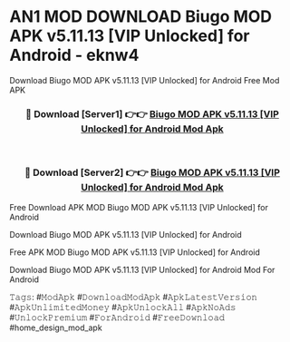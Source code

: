 # AN1 MOD DOWNLOAD Biugo MOD APK v5.11.13 [VIP Unlocked] for Android - eknw4
Download Biugo MOD APK v5.11.13 [VIP Unlocked] for Android Free Mod APK

<div align="center">
<h3>🔴 Download [Server1] 👉👉 <a href="https://apk-comot.site?title=Biugo_MOD_APK_v5.11.13_[VIP_Unlocked]_for_Android">Biugo MOD APK v5.11.13 [VIP Unlocked] for Android Mod Apk</a></h3><br>

<h3>🔴 Download [Server2] 👉👉 <a href="https://apk-comot.site?title=Biugo_MOD_APK_v5.11.13_[VIP_Unlocked]_for_Android">Biugo MOD APK v5.11.13 [VIP Unlocked] for Android Mod Apk</a></h3>
</div>


Free Download APK MOD Biugo MOD APK v5.11.13 [VIP Unlocked] for Android

Download Biugo MOD APK v5.11.13 [VIP Unlocked] for Android 

Free APK MOD Biugo MOD APK v5.11.13 [VIP Unlocked] for Android 

Download Biugo MOD APK v5.11.13 [VIP Unlocked] for Android Mod For Android

𝚃𝚊𝚐𝚜: #𝙼𝚘𝚍𝙰𝚙𝚔 #𝙳𝚘𝚠𝚗𝚕𝚘𝚊𝚍𝙼𝚘𝚍𝙰𝚙𝚔 #𝙰𝚙𝚔𝙻𝚊𝚝𝚎𝚜𝚝𝚅𝚎𝚛𝚜𝚒𝚘𝚗 #𝙰𝚙𝚔𝚄𝚗𝚕𝚒𝚖𝚒𝚝𝚎𝚍𝙼𝚘𝚗𝚎𝚢 #𝙰𝚙𝚔𝚄𝚗𝚕𝚘𝚌𝚔𝙰𝚕𝚕 #𝙰𝚙𝚔𝙽𝚘𝙰𝚍𝚜 #𝚄𝚗𝚕𝚘𝚌𝚔𝙿𝚛𝚎𝚖𝚒𝚞𝚖 #𝙵𝚘𝚛𝙰𝚗𝚍𝚛𝚘𝚒𝚍 #𝙵𝚛𝚎𝚎𝙳𝚘𝚠𝚗𝚕𝚘𝚊𝚍 #home_design_mod_apk